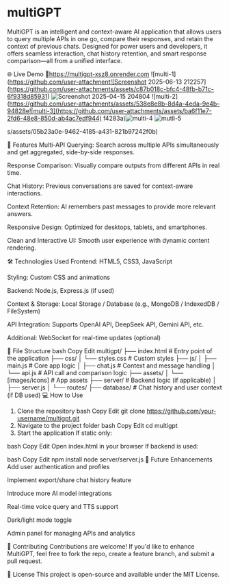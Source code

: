 # multiGPT
MultiGPT is an intelligent and context-aware AI application that allows users to query multiple APIs in one go, compare their responses, and retain the context of previous chats. Designed for power users and developers, it offers seamless interaction, chat history retention, and smart response comparison—all from a unified interface.

🌐 Live Demo
🔗https://multigpt-xsz8.onrender.com
![multi-1](https://github.com/user-attachment![Screenshot 2025-06-13 212257](https://github.com/user-attachments/assets/c87b018c-bfc4-48fb-b71c-6f9318d85931)
![Screenshot 2025-04-15 204804](https://github.com/user-attachments/assets/f085bbac-2314-4fbf-bd6e-80761f825e5c)
![multi-2](https://github.com/user-attachments/assets/538e8e8b-8d4a-4eda-9e4b-94828e![multi-3](https://github.com/user-attachments/assets/ba6f11e7-2fd6-48e8-850d-ab4ac7edf944)
f4283a)![multi-4](https://github.com/user-attachments/assets/9d97e1af-d371-4cf2-8ab6-f95df1065b8b)
![mutli-5](https://github.com/user-attachments/assets/f86b8aa3-b1cf-4f2f-be79-4101dbe05469)

s/assets/05b23a0e-9462-4185-a431-821b97242f0b)


🚀 Features
Multi-API Querying: Search across multiple APIs simultaneously and get aggregated, side-by-side responses.

Response Comparison: Visually compare outputs from different APIs in real time.

Chat History: Previous conversations are saved for context-aware interactions.

Context Retention: AI remembers past messages to provide more relevant answers.

Responsive Design: Optimized for desktops, tablets, and smartphones.

Clean and Interactive UI: Smooth user experience with dynamic content rendering.

🛠️ Technologies Used
Frontend: HTML5, CSS3, JavaScript

Styling: Custom CSS and animations

Backend: Node.js, Express.js (if used)

Context & Storage: Local Storage / Database (e.g., MongoDB / IndexedDB / FileSystem)

API Integration: Supports OpenAI API, DeepSeek API, Gemini API, etc.

Additional: WebSocket for real-time updates (optional)

📁 File Structure
bash
Copy
Edit
multigpt/
├── index.html           # Entry point of the application
├── css/
│   └── styles.css       # Custom styles
├── js/
│   ├── main.js          # Core app logic
│   ├── chat.js          # Context and message handling
│   └── api.js           # API call and comparison logic
├── assets/
│   └── [images/icons]   # App assets
├── server/              # Backend logic (if applicable)
│   ├── server.js
│   └── routes/
├── database/            # Chat history and user context (if DB used)
💻 How to Use
1. Clone the repository
bash
Copy
Edit
git clone https://github.com/your-username/multigpt.git
2. Navigate to the project folder
bash
Copy
Edit
cd multigpt
3. Start the application
If static only:

bash
Copy
Edit
Open index.html in your browser
If backend is used:

bash
Copy
Edit
npm install
node server/server.js
🔮 Future Enhancements
Add user authentication and profiles

Implement export/share chat history feature

Introduce more AI model integrations

Real-time voice query and TTS support

Dark/light mode toggle

Admin panel for managing APIs and analytics

🤝 Contributing
Contributions are welcome! If you'd like to enhance MultiGPT, feel free to fork the repo, create a feature branch, and submit a pull request.

📄 License
This project is open-source and available under the MIT License.
